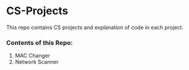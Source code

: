 # CS-Projects
This repo contains CS projects and explanation of code in each project. 

<h3>Contents of this Repo:</h3> 
<ol>
	<li>MAC Changer</li>
	<li>Network Scanner</li>
</ol>
